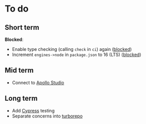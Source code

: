 # To do

## Short term

**Blocked**:

-   Enable type checking (calling `check` in `ci`) again ([blocked](https://github.com/chakra-ui/chakra-ui/issues/5317))
-   Increment `engines->node` in `package.json` to 16 (LTS) ([blocked](https://github.com/vercel/community/discussions/37))

## Mid term

-   Connect to [Apollo Studio](https://studio.apollographql.com/)

## Long term

-   Add [Cypress](https://cypress.io/) testing
-   Separate concerns into [turborepo](https://turborepo.org/)
